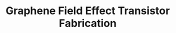 ---
style: style2
image_path: images/FET.JPG
path: generic.html 
title: Graphene Field Effect Transistor Fabrication
caption: Graphene Field Effect transistor fabrication and measurement of resistivity as a function of
        applied gate voltage as a test of graphene's electronic structure
---